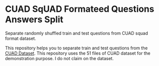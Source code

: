 # CUAD SqUAD Formateed Questions Answers Split 
Separate randomly shuffled train and test questions from CUAD squad format dataset.

This repository helps you to separate train and test questions from the [CUAD Dataset](https://github.com/TheAtticusProjecat/cuad). This repository uses the 51 files of CUAD dataset for the demonstration purpose. I do not claim on the dataset. 
